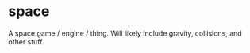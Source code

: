 space
=====

A space game / engine / thing. Will likely include gravity, collisions, and other stuff.